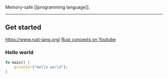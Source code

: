 Memory-safe [[programming language]].

---

## Get started

https://www.rust-lang.org/
[Rust concepts on Youtube](https://www.youtube.com/watch?v=784JWR4oxOI)

### Hello world

```rust
fn main() {
    println!("Hello world");
}
```
